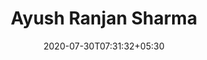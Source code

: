 ---
title: "Ayush Ranjan Sharma"
date: 2020-07-30T07:31:32+05:30
categories: ["alumni"]
image: /images/people/ayush.png
roles:  ["M Tech"]
draft: false
---